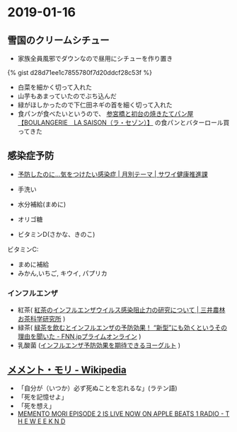 # 2019-01-16

## 雪国のクリームシチュー

- 家族全員風邪でダウンなので昼用にシチューを作り置き

{% gist d28d71ee1c7855780f7d20ddcf28c53f %}

- 白菜を細かく切って入れた
- 山芋もあまっていたのでぶち込んだ
- 緑がほしかったので下仁田ネギの首を細く切って入れた
- 食パンが食べたいというので、 [参宮橋と初台の焼きたてパン屋【BOULANGERIE　LA SAISON（ラ・セゾン）】](https://www.la-saison.jp/) の食パンとバターロール買ってきた

## 感染症予防

- [予防したのに…気をつけたい感染症 | 月別テーマ | サワイ健康推進課](https://www.sawai.co.jp/kenko-suishinka/theme/201801.html)

- 手洗い
- 水分補給(まめに)
- オリゴ糖
- ビタミンD(さかな、きのこ)

ビタミンC:

- まめに補給
- みかん,いちご, キウイ, パプリカ

### インフルエンザ

- 紅茶( [紅茶のインフルエンザウイルス感染阻止力の研究について | 三井農林 お茶科学研究所](https://www.mitsui-norin.co.jp/ochalabo/power/btp.html)
 )
- 緑茶( [緑茶を飲むとインフルエンザの予防効果！ “新型”にも効くというその理由を聞いた - FNN.jpプライムオンライン](https://www.fnn.jp/posts/00398722HDK)
 )
- 乳酸菌 ([インフルエンザ予防効果を期待できるヨーグルト](https://zendamakinblog.com/content/yogurt-against-influenza)
)

## [メメント・モリ - Wikipedia](https://ja.wikipedia.org/wiki/%E3%83%A1%E3%83%A1%E3%83%B3%E3%83%88%E3%83%BB%E3%83%A2%E3%83%AA)

- 「自分が（いつか）必ず死ぬことを忘れるな」(ラテン語)
- 「死を記憶せよ」
- 「死を想え」
- [MEMENTO MORI EPISODE 2 IS LIVE NOW ON APPLE BEATS 1 RADIO - T H E W E E K N D](https://www.theweeknd.com/news/memento-mori-episode-2-live-now) 
